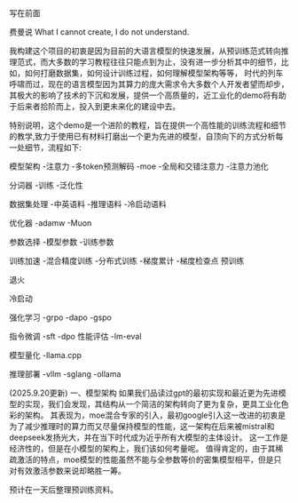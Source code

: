 写在前面

费曼说
What I cannot create, I do not understand.

我构建这个项目的初衷是因为目前的大语言模型的快速发展，从预训练范式转向推理范式，而大多数的学习教程往往只能点到为止，没有进一步分析其中的细节，比如，如何打磨数据集，如何设计训练过程，如何理解模型架构等等，
时代的列车呼啸而过，现在的语言模型因为其算力的庞大需求令大多数个人开发者望而却步，其极大的影响了技术的下沉和发展，提供一个高质量的，近工业化的demo将有助于后来者拾阶而上，投入到更未来化的建设中去。

特别说明，这个demo是一个进阶的教程，旨在提供一个高性能的训练流程和细节的教学,致力于使用已有材料打磨出一个更为先进的模型，自顶向下的方式分析每一处细节，流程如下:

模型架构
 -注意力
 -多token预测解码
 -moe
 -全局和交错注意力
 -注意力池化
 
分词器
 -训练
 -泛化性
  
数据集处理
  -中英语料
  -推理语料
  -冷启动语料
  
优化器
  -adamw
  -Muon
  
参数选择
  -模型参数
  -训练参数
  
训练加速
  -混合精度训练
  -分布式训练
  -梯度累计
  -梯度检查点
预训练

退火

冷启动

强化学习
 -grpo
 -dapo
 -gspo
 
指令微调
 -sft
 -dpo
性能评估
 -lm-eval

模型量化
  -llama.cpp
  
推理部署
  -vllm
  -sglang
  -ollama

(2025.9.20更新)
一、模型架构
如果我们品读过gpt的最初实现和最近更为先进模型的实现，我们会发现，其结构从一个简洁的架构转向了更为复杂，更具工业化色彩的架构。
其表现为，moe混合专家的引入，最初google引入这一改进的初衷是为了减少推理时的算力而又尽量保持模型的性能，这一架构在后来被mistral和deepseek发扬光大，并在当下时代成为近乎所有大模型的主体设计。
这一工作是经济性的，但是在小模型的架构上，我们该如何考量呢。
值得肯定的，由于其稀疏激活的特点，moe模型的性能虽然不能与全参数等价的密集模型相平，但是只对有效激活参数来说却略胜一筹。

预计在一天后整理预训练资料。

